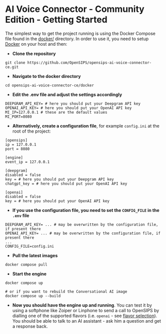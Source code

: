 # AI Voice Connector - Community Edition - Getting Started

The simplest way to get the project running is using the Docker Compose file found in the [docker/](docker) directory. In order to use it, you need to setup [Docker](https://www.docker.com/) on your host and then:

* **Clone the repository**
``` shell
git clone https://github.com/OpenSIPS/opensips-ai-voice-connector-ce.git
```

* **Navigate to the docker directory**
``` shell
cd opensips-ai-voice-connector-ce/docker
```

* **Edit the .env file and adjust the settings accordingly**
``` shell
DEEPGRAM_API_KEY= # here you should put your Deepgram API key
OPENAI_API_KEY= # here you should put your OpenAI API key
MI_IP=127.0.0.1 # these are the default values
MI_PORT=8080
```

* **Alternatively, create a configuration file**, for example `config.ini` at the root of the project:
```
[opensips]
ip = 127.0.0.1
port = 8080

[engine]
event_ip = 127.0.0.1

[deepgram]
disabled = false
key = # here you should put your Deepgram API key
chatgpt_key = # here you should put your OpenAI API key

[openai]
disabled = false
key = # here you should put your OpenAI API key
```

* **If you use the configuration file, you need to set the `CONFIG_FILE` in the `.env` file**
``` shell
DEEPGRAM_API_KEY= ... # may be overwritten by the configuration file, if present there
OPENAI_API_KEY= ... # may be overwritten by the configuration file, if present there
...
CONFIG_FILE=config.ini
```

* **Pull the latest images**
``` shell
docker compose pull
```

* **Start the engine**
``` shell
docker compose up

# or if you want to rebuild the Conversational AI image
docker compose up --build
```

* **Now you should have the engine up and running**. You can test it by using a softphone like Zoiper or Linphone to send a call to OpenSIPS by dialling one of the supported flavors (i.e. `openai` - see [flavor selection](docs/ai-flavors.md#flavor-selection)). You should be able to talk to an AI assistant - ask him a question and get a response back.
